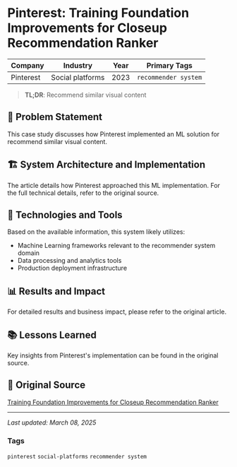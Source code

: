 # Pinterest: Training Foundation Improvements for Closeup Recommendation Ranker

| Company | Industry | Year | Primary Tags | 
|---------|----------|------|--------------|
| Pinterest | Social platforms | 2023 | `recommender system` |

> **TL;DR**: Recommend similar visual content

## 📝 Problem Statement

This case study discusses how Pinterest implemented an ML solution for recommend similar visual content.

## 🏗️ System Architecture and Implementation

The article details how Pinterest approached this ML implementation. For the full technical details, refer to the original source.

## 🔧 Technologies and Tools

Based on the available information, this system likely utilizes:

- Machine Learning frameworks relevant to the recommender system domain
- Data processing and analytics tools
- Production deployment infrastructure

## 📊 Results and Impact

For detailed results and business impact, please refer to the original article.

## 📚 Lessons Learned

Key insights from Pinterest's implementation can be found in the original source.

## 🔗 Original Source

[Training Foundation Improvements for Closeup Recommendation Ranker](https://medium.com/pinterest-engineering/training-foundation-improvements-for-closeup-recommendation-ranker-67d90603426e)

---

*Last updated: March 08, 2025*

### Tags

`pinterest` `social-platforms` `recommender system`

